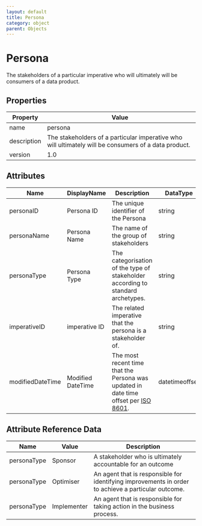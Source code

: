 ```yaml
---
layout: default
title: Persona 
category: object
parent: Objects
---
```


# Persona

The stakeholders of a particular imperative who will ultimately will be consumers of a data product.

## Properties

| Property    | Value                                                        |
| ----------- | ------------------------------------------------------------ |
| name        | persona                                                      |
| description | The stakeholders of a particular imperative who will ultimately will be consumers of a data product. |
| version     | 1.0                                                          |

## Attributes 

| Name         | DisplayName   | Description                                                  | DataType | Required? | isNullable |
| ------------ | ------------- | ------------------------------------------------------------ | -------- | --------- | ---------- |
| personaID    | Persona ID    | The unique identifier of the Persona                         | string   | yes       | false      |
| personaName  | Persona Name  | The name of the group of stakeholders                        | string   | yes       | false      |
| personaType  | Persona Type  | The categorisation of the type of stakeholder according to standard archetypes. | string   | no        | true       |
| imperativeID | imperative ID | The related imperative that the persona is a stakeholder of. | string   | yes       | false      |
| modifiedDateTime| Modified DateTime | The most recent time that the Persona was updated in date time offset per [ISO 8601](https://www.wikipedia.org/wiki/ISO_8601).      | datetimeoffset | no        | true   |

## Attribute Reference Data

| Name            | Value                 | Description                                                  |
| --------------- | --------------------- | ------------------------------------------------------------ |
| personaType | Sponsor | A stakeholder who is ultimately accountable for an outcome |
| personaType | Optimiser  | An agent that is responsible for identifying improvements in order to achieve a particular outcome. |
| personaType | Implementer | An agent that is responsible for taking action in the business process. |



